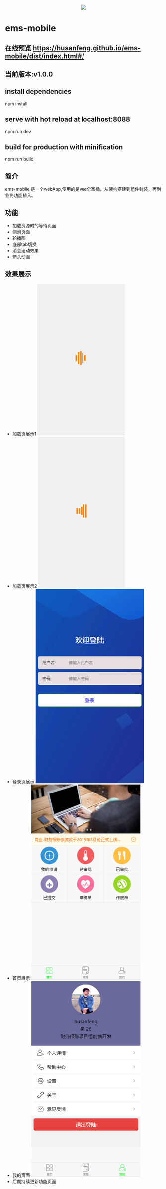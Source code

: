 <p align="center">
    <a href="https://husanfeng.github.io/ems-mobile/dist/index.html#/">
        <img width="200" src="https://cn.vuejs.org/images/logo.png">
    </a>
</p>

# ems-mobile
## 在线预览 https://husanfeng.github.io/ems-mobile/dist/index.html#/
## 当前版本:v1.0.0
## install dependencies
npm install
## serve with hot reload at localhost:8088
npm run dev
## build for production with minification
npm run build
## 简介
ems-moblie 是一个webApp,使用的是vue全家桶。从架构搭建到组件封装，再到业务功能植入。
## 功能
- 加载资源时的等待页面
- 侧滑页面
- 轮播图
- 底部tab切换
- 消息滚动效果
- 箭头动画
## 效果展示
- 加载页展示1
![image](https://github.com/husanfeng/ems-mobile/blob/master/static/showPage/loading-page1.png?raw=true)
- 加载页展示2
![image](https://github.com/husanfeng/ems-mobile/blob/master/static/showPage/loading-page2.png?raw=true)
- 登录页展示
![image](https://github.com/husanfeng/ems-mobile/blob/master/static/showPage/login-page.png?raw=true)
- 首页展示
![image](https://github.com/husanfeng/ems-mobile/blob/master/static/showPage/home-page.png?raw=true)
- 我的页面
![image](https://github.com/husanfeng/ems-mobile/blob/master/static/showPage/my-page.png?raw=true)
- 后期持续更新功能页面
